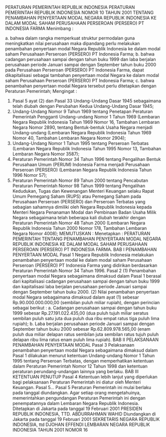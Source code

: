  PERATURAN PEMERINTAH REPUBLIK INDONESIA PERATURAN PEMERINTAH REPUBLIK INDONESIA NOMOR 10 TAHUN 2001 TENTANG PENAMBAHAN PENYERTAAN MODAL NEGARA REPUBLIK INDONESIA KE DALAM MODAL SAHAM PERUSAHAAN PERSEROAN (PERSERO) PT INDONESIA FARMA
Menimbang :

a. bahwa dalam rangka memperkuat struktur permodalan guna meningkatkan nilai perusahaan maka dipandang perlu melakukan penambahan penyertaan modal Negara Republik Indonesia ke dalam modal saham Perusahaan Perseroan (PERSERO) PT Indonesia Farma;
b. bahwa cadangan perusahaan sampai dengan tahun buku 1999 dan laba berjalan perusahaan periode Januari sampai dengan September tahun buku 2000 pada Perusahaan Perseroan (PERSERO) PT Indonesia Farma, dapat dikapitalisasi sebagai tambahan penyertaan modal Negara ke dalam modal saham Perusahaan Perseroan (PERSERO) PT Indonesia Farma;
c. bahwa penambahan penyertaan modal Negara tersebut perlu ditetapkan dengan Peraturan Pemerintah;
Mengingat :

1. Pasal 5 ayat (2) dan Pasal 33 Undang-Undang Dasar 1945 sebagaimana telah diubah dengan Perubahan Kedua Undang-Undang Dasar 1945;
2. Undang-Undang Nomor 9 Tahun 1969 tentang Penetapan Peraturan Pemerintah Pengganti Undang-undang Nomor 1 Tahun 1969 (Lembaran Negara Republik Indonesia Tahun 1969 Nomor 16, Tambahan Lembaran Negara Nomor 2890, tentang Bentuk-bentuk Usaha Negara menjadi Undang-undang (Lembaran Negara Republik Indonesia Tahun 1969 Nomor 40, Tambahan Lembaran Negara Nomor 2904);
3. Undang-Undang Nomor 1 Tahun 1995 tentang Perseroan Terbatas (Lembaran Negara Republik Indonesia Tahun 1995 Nomor 13, Tambahan Lembaran Negara Nomor 3587);
4. Peraturan Pemerintah Nomor 34 Tahun 1996 tentang Pengalihan Bentuk Perusahaan Umum (PERUM) Indonesia Farma menjadi Perusahaan Perseroan (PERSERO) (Lembaran Negara Republik Indonesia Tahun 1996 Nomor 57);
5. Peraturan Pemerintah Nomor 89 Tahun 2000 tentang Pencabutan Peraturan Pemerintah Nomor 98 Tahun 1999 tentang Pengalihan Kedudukan, Tugas dan Kewenangan Menteri Keuangan selaku Rapat Umum Pemegang Saham (RUPS) atau Pemegang Saham pada Perusahaan Perseroan (PERSERO) dan Perseroan Terbatas yang sebagian sahamnya dimiliki oleh Negara Republik Indonesia kepada Menteri Negara Penanaman Modal dan Pembinaan Badan Usaha Milik Negara sebagaimana telah beberapa kali diubah terakhir dengan Peraturan Pemerintah Nomor 48 Tahun 2000 (Lembaran Negara Republik Indonesia Tahun 2000 Nomor 178, Tambahan Lembaran Negara Nomor 4008);
MEMUTUSKAN :
 Menetapkan : PERATURAN PEMERINTAH TENTANG PENAMBAHAN PENYERTAAN MODAL NEGARA REPUBLIK INDONESIA KE DALAM MODAL SAHAM PERUSAHAAN PERSEROAN (PERSERO) PT INDONESIA FARMA.
BAB I PENAMBAHAN PENYERTAAN MODAL
Pasal 1
Negara Republik Indonesia melakukan penambahan penyertaan modal ke dalam modal saham Perusahaan Perseroan (PERSERO) PT Indonesia Farma yang didirikan berdasarkan Peraturan Pemerintah Nomor 34 Tahun 1996.
Pasal 2
(1) Penambahan penyertaan modal Negara sebagaimana dimaksud dalam Pasal 1 berasal dari kapitalisasi cadangan perusahaan sampai dengan tahun buku 1999 dan kapitalisasi laba berjalan perusahaan periode Januari sampai dengan September tahun buku 2000.
(2) Nilai penambahan penyertaan modal Negara sebagaimana dimaksud dalam ayat (1) sebesar Rp.90.000.000.000,00 (sembilan puluh miliar rupiah), dengan perincian sebagai berikut :
a. Cadangan perusahaan sampai dengan tahun buku 1999 sebesar Rp.27.191.022.435,00 (dua puluh tujuh miliar seratus sembilan puluh satu juta dua puluh dua ribu empat ratus tiga puluh lima rupiah);
b. Laba berjalan perusahaan periode Januari sampai dengan September tahun buku 2000 sebesar Rp.62.809.978.565,00 (enam puluh dua miliar delapan ratus sembilan juta sembilan ratus tujuh puluh delapan ribu lima ratus enam puluh lima rupiah).
BAB II PELAKSANAAN PENAMBAHAN PENYERTAAN MODAL
Pasal 3
Pelaksanaan penambahan penyertaan modal Negara sebagaimana dimaksud dalam Pasal 1 dilakukan menurut ketentuan Undang-undang Nomor 1 Tahun 1995 tentang Perseroan Terbatas, dengan memperhatikan ketentuan dalam Peraturan Pemerintah Nomor 12 Tahun 1998 dan ketentuan peraturan perundang-undangan lainnya yang berlaku.
BAB III KETENTUAN PENUTUP
Pasal 4
Ketentuan lebih lanjut yang diperlukan bagi pelaksanaan Peraturan Pemerintah ini diatur oleh Menteri Keuangan. Pasal 5...
Pasal 5
Peraturan Pemerintah ini mulai berlaku pada tanggal diundangkan.
Agar setiap orang mengetahuinya, memerintahkan pengundangan Peraturan Pemerintah ini dengan penempatannya dalam Lembaran Negara Republik Indonesia. Ditetapkan di Jakarta pada tanggal 19 Februari 2001 PRESIDEN REPUBLIK INDONESIA, TTD. ABDURRAHMAN WAHID Diundangkan di Jakarta pada tanggal 19 Februari 2001 SEKRETARIS NEGARA REPUBLIK INDONESIA, ttd DJOHAN EFFENDI LEMBARAN NEGARA REPUBLIK INDONESIA TAHUN 2001 NOMOR 16